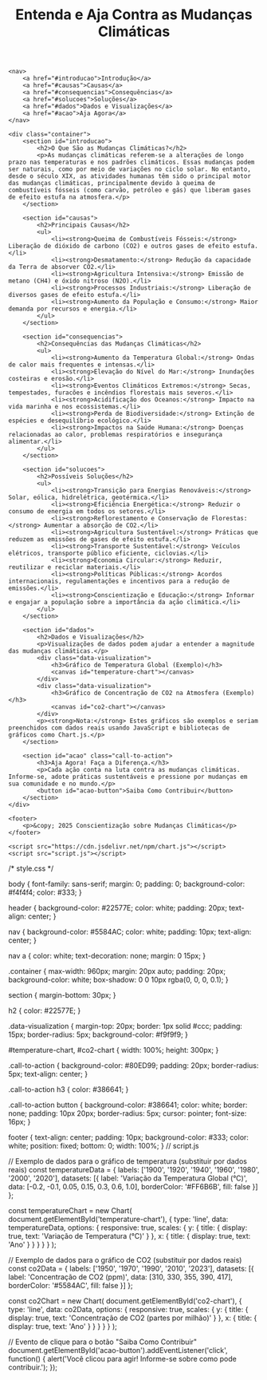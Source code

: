 <!DOCTYPE html>
<html lang="pt-BR">
<head>
    <meta charset="UTF-8">
    <meta name="viewport" content="width=device-width, initial-scale=1.0">
    <title>Mudanças Climáticas: Entenda e Aja</title>
    <link rel="stylesheet" href="style.css">
</head>
<body>
    <header>
        <h1>Entenda e Aja Contra as Mudanças Climáticas</h1>
    </header>

    <nav>
        <a href="#introducao">Introdução</a>
        <a href="#causas">Causas</a>
        <a href="#consequencias">Consequências</a>
        <a href="#solucoes">Soluções</a>
        <a href="#dados">Dados e Visualizações</a>
        <a href="#acao">Aja Agora</a>
    </nav>

    <div class="container">
        <section id="introducao">
            <h2>O Que São as Mudanças Climáticas?</h2>
            <p>As mudanças climáticas referem-se a alterações de longo prazo nas temperaturas e nos padrões climáticos. Essas mudanças podem ser naturais, como por meio de variações no ciclo solar. No entanto, desde o século XIX, as atividades humanas têm sido o principal motor das mudanças climáticas, principalmente devido à queima de combustíveis fósseis (como carvão, petróleo e gás) que liberam gases de efeito estufa na atmosfera.</p>
        </section>

        <section id="causas">
            <h2>Principais Causas</h2>
            <ul>
                <li><strong>Queima de Combustíveis Fósseis:</strong> Liberação de dióxido de carbono (CO2) e outros gases de efeito estufa.</li>
                <li><strong>Desmatamento:</strong> Redução da capacidade da Terra de absorver CO2.</li>
                <li><strong>Agricultura Intensiva:</strong> Emissão de metano (CH4) e óxido nitroso (N2O).</li>
                <li><strong>Processos Industriais:</strong> Liberação de diversos gases de efeito estufa.</li>
                <li><strong>Aumento da População e Consumo:</strong> Maior demanda por recursos e energia.</li>
            </ul>
        </section>

        <section id="consequencias">
            <h2>Consequências das Mudanças Climáticas</h2>
            <ul>
                <li><strong>Aumento da Temperatura Global:</strong> Ondas de calor mais frequentes e intensas.</li>
                <li><strong>Elevação do Nível do Mar:</strong> Inundações costeiras e erosão.</li>
                <li><strong>Eventos Climáticos Extremos:</strong> Secas, tempestades, furacões e incêndios florestais mais severos.</li>
                <li><strong>Acidificação dos Oceanos:</strong> Impacto na vida marinha e nos ecossistemas.</li>
                <li><strong>Perda de Biodiversidade:</strong> Extinção de espécies e desequilíbrio ecológico.</li>
                <li><strong>Impactos na Saúde Humana:</strong> Doenças relacionadas ao calor, problemas respiratórios e insegurança alimentar.</li>
            </ul>
        </section>

        <section id="solucoes">
            <h2>Possíveis Soluções</h2>
            <ul>
                <li><strong>Transição para Energias Renováveis:</strong> Solar, eólica, hidrelétrica, geotérmica.</li>
                <li><strong>Eficiência Energética:</strong> Reduzir o consumo de energia em todos os setores.</li>
                <li><strong>Reflorestamento e Conservação de Florestas:</strong> Aumentar a absorção de CO2.</li>
                <li><strong>Agricultura Sustentável:</strong> Práticas que reduzem as emissões de gases de efeito estufa.</li>
                <li><strong>Transporte Sustentável:</strong> Veículos elétricos, transporte público eficiente, ciclovias.</li>
                <li><strong>Economia Circular:</strong> Reduzir, reutilizar e reciclar materiais.</li>
                <li><strong>Políticas Públicas:</strong> Acordos internacionais, regulamentações e incentivos para a redução de emissões.</li>
                <li><strong>Conscientização e Educação:</strong> Informar e engajar a população sobre a importância da ação climática.</li>
            </ul>
        </section>

        <section id="dados">
            <h2>Dados e Visualizações</h2>
            <p>Visualizações de dados podem ajudar a entender a magnitude das mudanças climáticas.</p>
            <div class="data-visualization">
                <h3>Gráfico de Temperatura Global (Exemplo)</h3>
                <canvas id="temperature-chart"></canvas>
            </div>
            <div class="data-visualization">
                <h3>Gráfico de Concentração de CO2 na Atmosfera (Exemplo)</h3>
                <canvas id="co2-chart"></canvas>
            </div>
            <p><strong>Nota:</strong> Estes gráficos são exemplos e seriam preenchidos com dados reais usando JavaScript e bibliotecas de gráficos como Chart.js.</p>
        </section>

        <section id="acao" class="call-to-action">
            <h3>Aja Agora! Faça a Diferença.</h3>
            <p>Cada ação conta na luta contra as mudanças climáticas. Informe-se, adote práticas sustentáveis e pressione por mudanças em sua comunidade e no mundo.</p>
            <button id="acao-button">Saiba Como Contribuir</button>
        </section>
    </div>

    <footer>
        <p>&copy; 2025 Conscientização sobre Mudanças Climáticas</p>
    </footer>

    <script src="https://cdn.jsdelivr.net/npm/chart.js"></script>
    <script src="script.js"></script>
</body>
</html>
/* style.css */

body {
    font-family: sans-serif;
    margin: 0;
    padding: 0;
    background-color: #f4f4f4;
    color: #333;
}

header {
    background-color: #22577E;
    color: white;
    padding: 20px;
    text-align: center;
}

nav {
    background-color: #5584AC;
    color: white;
    padding: 10px;
    text-align: center;
}

nav a {
    color: white;
    text-decoration: none;
    margin: 0 15px;
}

.container {
    max-width: 960px;
    margin: 20px auto;
    padding: 20px;
    background-color: white;
    box-shadow: 0 0 10px rgba(0, 0, 0, 0.1);
}

section {
    margin-bottom: 30px;
}

h2 {
    color: #22577E;
}

.data-visualization {
    margin-top: 20px;
    border: 1px solid #ccc;
    padding: 15px;
    border-radius: 5px;
    background-color: #f9f9f9;
}

#temperature-chart, #co2-chart {
    width: 100%;
    height: 300px;
}

.call-to-action {
    background-color: #80ED99;
    padding: 20px;
    border-radius: 5px;
    text-align: center;
}

.call-to-action h3 {
    color: #386641;
}

.call-to-action button {
    background-color: #386641;
    color: white;
    border: none;
    padding: 10px 20px;
    border-radius: 5px;
    cursor: pointer;
    font-size: 16px;
}

footer {
    text-align: center;
    padding: 10px;
    background-color: #333;
    color: white;
    position: fixed;
    bottom: 0;
    width: 100%;
}
// script.js

// Exemplo de dados para o gráfico de temperatura (substituir por dados reais)
const temperatureData = {
    labels: ['1900', '1920', '1940', '1960', '1980', '2000', '2020'],
    datasets: [{
        label: 'Variação da Temperatura Global (°C)',
        data: [-0.2, -0.1, 0.05, 0.15, 0.3, 0.6, 1.0],
        borderColor: '#FF6B6B',
        fill: false
    }]
};

const temperatureChart = new Chart(
    document.getElementById('temperature-chart'),
    {
        type: 'line',
        data: temperatureData,
        options: {
            responsive: true,
            scales: {
                y: {
                    title: {
                        display: true,
                        text: 'Variação de Temperatura (°C)'
                    }
                },
                x: {
                    title: {
                        display: true,
                        text: 'Ano'
                    }
                }
            }
        }
    }
);

// Exemplo de dados para o gráfico de CO2 (substituir por dados reais)
const co2Data = {
    labels: ['1950', '1970', '1990', '2010', '2023'],
    datasets: [{
        label: 'Concentração de CO2 (ppm)',
        data: [310, 330, 355, 390, 417],
        borderColor: '#5584AC',
        fill: false
    }]
};

const co2Chart = new Chart(
    document.getElementById('co2-chart'),
    {
        type: 'line',
        data: co2Data,
        options: {
            responsive: true,
            scales: {
                y: {
                    title: {
                        display: true,
                        text: 'Concentração de CO2 (partes por milhão)'
                    }
                },
                x: {
                    title: {
                        display: true,
                        text: 'Ano'
                    }
                }
            }
        }
    }
);

// Evento de clique para o botão "Saiba Como Contribuir"
document.getElementById('acao-button').addEventListener('click', function() {
    alert('Você clicou para agir! Informe-se sobre como pode contribuir.');
});
